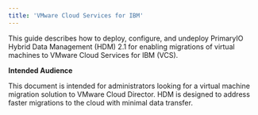 ```yaml
---
title: 'VMware Cloud Services for IBM'
---
```


This guide describes how to deploy, configure, and undeploy PrimaryIO Hybrid Data Management (HDM) 2.1 for enabling migrations of virtual machines to VMware Cloud Services for IBM (VCS).

**Intended Audience**

This document is intended for administrators looking for a virtual machine migration solution to VMware Cloud Director. HDM is designed to address faster migrations to the cloud with minimal data transfer.